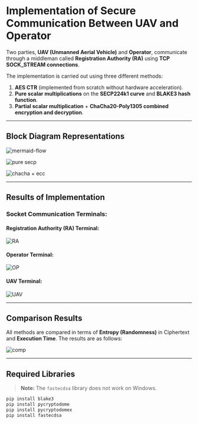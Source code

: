 # **Implementation of Secure Communication Between UAV and Operator**

Two parties, **UAV (Unmanned Aerial Vehicle)** and **Operator**, communicate through a middleman called **Registration Authority (RA)** using **TCP SOCK_STREAM connections**.

The implementation is carried out using three different methods:

1. **AES CTR** (implemented from scratch without hardware acceleration).  
2. **Pure scalar multiplications** on the **SECP224k1 curve** and **BLAKE3 hash function**.  
3. **Partial scalar multiplication** + **ChaCha20-Poly1305 combined encryption and decryption**.

---

## **Block Diagram Representations**

![mermaid-flow](https://github.com/user-attachments/assets/fb546766-da76-4f24-825f-cad3cf1845a6)

![pure secp](https://github.com/user-attachments/assets/a5523bce-20dc-4d74-8818-02894abbb213)

![chacha + ecc ](https://github.com/user-attachments/assets/c20153a1-82b5-412b-9631-c6cb8f96d4e6)


---

## **Results of Implementation**

### Socket Communication Terminals:

#### Registration Authority (RA) Terminal:
![RA](https://github.com/user-attachments/assets/61296cf8-5306-4b5c-8ed0-b4e17832bbf9)

#### Operator Terminal:
![OP](https://github.com/user-attachments/assets/2edd0e7e-556d-40bf-9ecc-285c912f4325)

#### UAV Terminal:
![UAV](https://github.com/user-attachments/assets/296d5ee1-4226-41d3-8203-4064fa408f03)

---

## **Comparison Results**

All methods are compared in terms of **Entropy (Randomness)** in Ciphertext and **Execution Time**. The results are as follows:

![comp](https://github.com/user-attachments/assets/2a003234-32b4-420f-a1a9-c977b11c9947)

---

## **Required Libraries**

> **Note:** The `fastecdsa` library does not work on Windows.

```bash
pip install blake3
pip install pycryptodome
pip install pycryptodomex
pip install fastecdsa
